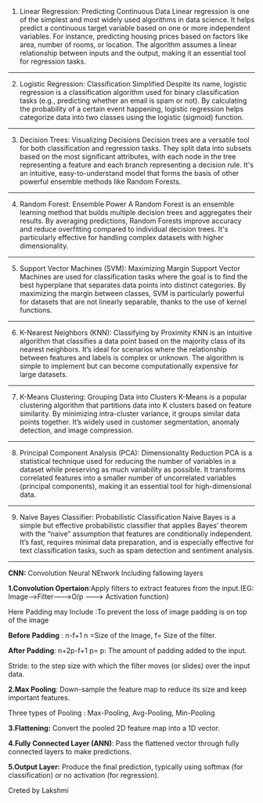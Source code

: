 1. Linear Regression: Predicting Continuous Data
Linear regression is one of the simplest and most widely used algorithms in data science. It helps predict a continuous target variable based on one or more independent variables. For instance, predicting housing prices based on factors like area, number of rooms, or location. The algorithm assumes a linear relationship between inputs and the output, making it an essential tool for regression tasks.

________________________________________
2. Logistic Regression: Classification Simplified
Despite its name, logistic regression is a classification algorithm used for binary classification tasks (e.g., predicting whether an email is spam or not). By calculating the probability of a certain event happening, logistic regression helps categorize data into two classes using the logistic (sigmoid) function.
________________________________________
3. Decision Trees: Visualizing Decisions
Decision trees are a versatile tool for both classification and regression tasks. They split data into subsets based on the most significant attributes, with each node in the tree representing a feature and each branch representing a decision rule. It's an intuitive, easy-to-understand model that forms the basis of other powerful ensemble methods like Random Forests.
________________________________________
4. Random Forest: Ensemble Power
A Random Forest is an ensemble learning method that builds multiple decision trees and aggregates their results. By averaging predictions, Random Forests improve accuracy and reduce overfitting compared to individual decision trees. It's particularly effective for handling complex datasets with higher dimensionality.
________________________________________
5. Support Vector Machines (SVM): Maximizing Margin
Support Vector Machines are used for classification tasks where the goal is to find the best hyperplane that separates data points into distinct categories. By maximizing the margin between classes, SVM is particularly powerful for datasets that are not linearly separable, thanks to the use of kernel functions.
________________________________________
6. K-Nearest Neighbors (KNN): Classifying by Proximity
KNN is an intuitive algorithm that classifies a data point based on the majority class of its nearest neighbors. It’s ideal for scenarios where the relationship between features and labels is complex or unknown. The algorithm is simple to implement but can become computationally expensive for large datasets.
________________________________________
7. K-Means Clustering: Grouping Data into Clusters
K-Means is a popular clustering algorithm that partitions data into K clusters based on feature similarity. By minimizing intra-cluster variance, it groups similar data points together. It’s widely used in customer segmentation, anomaly detection, and image compression.
________________________________________
8. Principal Component Analysis (PCA): Dimensionality Reduction
PCA is a statistical technique used for reducing the number of variables in a dataset while preserving as much variability as possible. It transforms correlated features into a smaller number of uncorrelated variables (principal components), making it an essential tool for high-dimensional data.
________________________________________
9. Naive Bayes Classifier: Probabilistic Classification
Naive Bayes is a simple but effective probabilistic classifier that applies Bayes’ theorem with the “naive” assumption that features are conditionally independent. It’s fast, requires minimal data preparation, and is especially effective for text classification tasks, such as spam detection and sentiment analysis.

____________________________________________________________________________________________________________
**CNN:**
Convolution Neural NEtwork Including fallowing layers

**1.Convolution Opertaion**:Apply filters to extract features from the input.(EG: Image-->Filter--->O/p ---> Activation function)

Here Padding may Include :To prevent the loss of image padding is on top of the image

**Before Padding** :
n-f+1   n =Size of the Image, f= Size of the filter.

**After Padding**:
n+2p-f+1 p= p: The amount of padding added to the input.

Stride: to the step size with which the filter moves (or slides) over the input data.

**2.Max Pooling**: Down-sample the feature map to reduce its size and keep important features.

Three types of Pooling : Max-Pooling, Avg-Pooling, Min-Pooling

**3.Flattening:** Convert the pooled 2D feature map into a 1D vector.

**4.Fully Connected Layer (ANN)**: Pass the flattened vector through fully connected layers to make predictions.

**5.Output Layer:** Produce the final prediction, typically using softmax (for classification) or no activation (for regression).

Creted by Lakshmi



